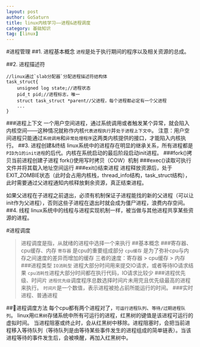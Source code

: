 ```yaml
---
layout: post
author: GoSaturn
title: linux内核学习——进程&进程调度
category: 基础知识
tag: [linux]
---
```

#进程管理
##1. 进程基本概念
`进程`是处于执行期间的程序以及相关资源的总成。

##2. 进程描述符
```
//linux通过`slab分配器`分配进程描述符结构体
task_struct{
	unsigned log state;//进程状态
	pid_t pid;//进程标志，唯一
	struct task_struct *parent//父进程，每个进程都必定有一个父进程
	...
}
```
###进程上下文
一个用户空间进程，通过系统调用或者触发某个异常，就会陷入内核空间——这种情况就称作内核`代表进程执行`并`处于进程上下文中`。
注意：用户空间进程只能通过`系统调用`和`异常处理程序`这两类内核提供的接口，才能陷入内核执行。
##3. 进程创建&终结
linux系统中的进程存在明显的继承关系，所有进程都是`PID为1的init进程`的后代。内核在系统启动的最后阶段启动init进程。
###fork()拷贝当前进程创建子进程
fork()使用写时拷贝（COW）机制
###exec()读取可执行文件并将其载入地址空间运行
###exit()结束进程
进程释放资源后，处于EXIT_ZOMBIE状态（此时会占用内核栈，thread_info结构，task_struct结构），此时需要通过父进程通知内核释放剩余资源，真正结束进程。

如果父进程在子进程之前退出，必须有机制保证子进程能找的新的父进程（可以让init作为父进程），否则这些子进程在退出时就会成为僵尸进程，浪费内存空间。
##4. 线程
linux系统中的线程与进程实现机制一样，被当做与其他进程共享某些资源的进程。

#进程调度
>进程调度是指，从就绪的进程中选择一个来执行
##基本概念
###寄存器、cpu缓存、内存
`寄存器` 是cpu的重要组成部分
`cpu缓存` 是为了弥补cpu与内存之间速度的差异而增加的缓存
三者的速度：寄存器 > cpu缓存 > 内存
###进程类型
`IO消耗型` 进程大部分时间用来提交IO请求，或者等待IO请求结果
`cpu消耗性`进程大部分时间都在执行代码，IO请求比较少
###进程优先级、时间片
`进程优先级`调度程序总数选择时间片未用完且优先级最高的进程来执行。
`时间片`是一个数值，表示进程被抢占前所能运行的时间。
###实时进程、普通进程

##进程调度方法
每个cpu都有两个进程对了，`可运行进程队列`、`等待/过期进程队列`。
linux用`红黑树`存储系统中所有可运行的进程，红黑树的键值是该进程可运行的虚拟时间。 当进程阻塞或终止时，会从红黑树中移除。进程阻塞时，会把当前进程移入等待队列（等待队列是由等待某些事件发生的进程组成的简单链表）。当该进程等待的事件发生后，会被唤醒，再加入红黑树中。
